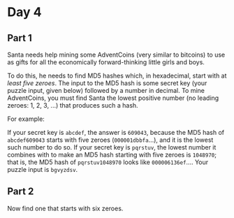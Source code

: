 # Day 4

## Part 1

Santa needs help mining some AdventCoins (very similar to bitcoins) to use as gifts for all the
economically forward-thinking little girls and boys.

To do this, he needs to find MD5 hashes which, in hexadecimal, start with at _least five zeroes_.
The input to the MD5 hash is some secret key (your puzzle input, given below) followed by a number in
decimal. To mine AdventCoins, you must find Santa the lowest positive number (no leading zeroes: 1, 2,
3, ...) that produces such a hash.

For example:

If your secret key is `abcdef`, the answer is `609043`, because the MD5 hash of `abcdef609043` starts with
five zeroes (`000001dbbfa`...), and it is the lowest such number to do so.
If your secret key is `pqrstuv`, the lowest number it combines with to make an MD5 hash starting with
five zeroes is `1048970`; that is, the MD5 hash of `pqrstuv1048970` looks like `000006136ef`....
Your puzzle input is `bgvyzdsv`.

## Part 2

Now find one that starts with six zeroes.
